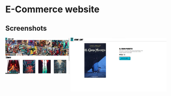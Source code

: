 # E-Commerce website

## Screenshots

<img src='./README IMAGE/Home page.png' width='200' align='left'>
<img src='./README IMAGE/Product details Page.png' width='300' align='right'>